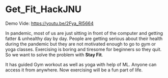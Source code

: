 # Get_Fit_HackJNU

Demo Vide: https://youtu.be/2Fya_Rl5664

In pandemic, most of us are just sitting in front of the computer and getting fatter & unhealthy day by day. People are getting serious about their health during the pandemic but they are not motivated enough to go to gym or yoga classes.
Exercising is boring and tiresome for beginners so they quit.
So we want to solve the problem with <strong>Stay Fit</strong>.

It has guided Gym workout as well as yoga with help of ML. Anyone can access it from anywhere. Now exercising will be a fun part of life.
